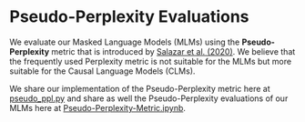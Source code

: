 # Pseudo-Perplexity Evaluations
We evaluate our Masked Language Models (MLMs) using the **Pseudo-Perplexity** metric that is introduced by [Salazar et al. (2020)](https://aclanthology.org/2020.acl-main.240/). We believe that the frequently used Perplexity metric is not suitable for the MLMs but more suitable for the Causal Language Models (CLMs).

We share our implementation of the Pseudo-Perplexity metric here at [pseudo_ppl.py](https://github.com/SaiedAlshahrani/performance-implications/blob/main/Language-Modeling-Evals/Pseudo-Perplexity-Evals/pseudo_ppl.py) and share as well the Pseudo-Perplexity evaluations of our MLMs here at [Pseudo-Perplexity-Metric.ipynb](https://github.com/SaiedAlshahrani/performance-implications/blob/main/Language-Modeling-Evals/Pseudo-Perplexity-Evals/Pseudo-Perplexity-Metric.ipynb).